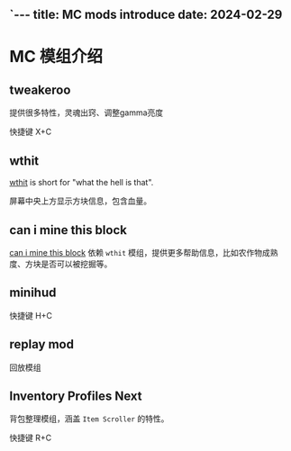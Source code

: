 `---
title: MC mods introduce
date: 2024-02-29
---

# MC 模组介绍

## tweakeroo

提供很多特性，灵魂出窍、调整gamma亮度

快捷键 X+C

## wthit

[wthit](https://www.curseforge.com/minecraft/mc-mods/wthit) is short for "what the hell is that".

屏幕中央上方显示方块信息，包含血量。

## can i mine this block

[can i mine this block](https://www.curseforge.com/minecraft/mc-mods/can-i-mine-this-block) 依赖 `wthit` 模组，提供更多帮助信息，比如农作物成熟度、方块是否可以被挖掘等。

## minihud

快捷键 H+C

## replay mod

回放模组

## Inventory Profiles Next

背包整理模组，涵盖 `Item Scroller` 的特性。

快捷键 R+C